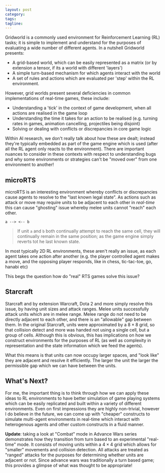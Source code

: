 ```yaml
---
layout: post
category:
tags:
tagline:
---
```


Gridworld is a commonly used environment for Reinforcement Learning (RL) tasks; it is simple to implement and understand for the purposes of evaluating a wide number of different agents. In a nutshell Gridworld presents:

- A grid-based world, which can be easily represented as a matrix (or by extension a tensor, if its a world with different 'layers')
- A simple turn-based mechanism for which agents interact with the world
- A set of rules and actions which are evaluated per 'step' within the RL environment.

However, grid worlds present several deficiencies in common implementations of real-time games, these include:

- Understanding a 'tick' in the context of game development, when all actions are realised in the game loop
- Understanding the time it takes for an action to be realised (e.g. turning rates in games, animation cancelling, projectiles being disjoint)
- Solving or dealing with conflicts or discrepancies in core game logic

Within AI research, we don't really talk about how these are dealt; instead they're typically embedded as part of the game engine which is used (after all the RL agent only reacts to the environment). There are important nuances to consider in these contexts with respect to understanding bugs and why some environments or strategies can't be "moved over" from one environment to another!

## microRTS

microRTS is an interesting environment whereby conflicts or discrepancies cause agents to resolve to the "last known legal state". As actions such as attack or move may require units to be adjacent to each other in _real-time_ this can cause "ghosting" issue whereby melee units cannot "reach" each other.

```
a --> <-- b
```

> If unit `a` and `b` both continually attempt to reach the same cell, they will continually remain in the same position; as the game engine simply reverts tot he last known state.

In most typically 2D RL environments, these aren't really an issue, as each agent takes one action after another (e.g. the player controlled agent makes a move, and the opposing player responds, like in chess, tic-tac-toe, go, hanabi etc)

This begs the question how do "real" RTS games solve this issue?

## Starcraft

Starcraft and by extension Warcraft, Dota 2 and more simply resolve this issue, by having unit sizes and attack ranges. Melee units successfully attack units which are in melee range. Melee range do not need to be directly adjacent to each other, and there is an "allowable" gap between them. In the original Starcraft, units were approximated by a $8 \times 8$ grid, so that collision detect and more was handed not using a single cell, but a group of cells. Although this is obvious, this has implications on how we construct environments for the purposes of RL (as well as complexity in representation and the state information which we feed the agents).

What this means is that units can now occupy larger spaces, and "look like" they are adjacent and resolve it efficiently. The larger the unit the larger the permissible gap which we can have between the units.

## What's Next?

For me, the important thing is to think through how we can apply these ideas to RL environments to have better simulation of game playing systems which can be easily replicated and built within a variety of different environments. Even on first impressions they are highly non-trivial, however I do believe in the future, we can come up with "cheaper" constructs to simulate multi-agent environments in real-time which interact with heterogenous agents and other custom constructs in a fluid manner.

**Update**: taking a look at "Combat" mode in Advance Wars series demonstrates how they transition from turn based to an experimental "real-time" mode. It consists of moving units within a $4 \times 4$ grid which allows for "smaller" movements and collision detection. All attacks are treated as "ranged" attacks for the purposes for determining whether units are adjacent or not. Since advance wars was traditionally a turn based game; this provides a glimpse of what was thought to be appropriate!
